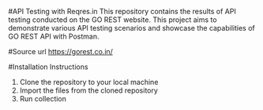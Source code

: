 #API Testing with Reqres.in
This repository contains the results of API testing conducted on the GO REST website. This project aims to demonstrate various API testing scenarios and showcase the capabilities of GO REST API with Postman.

#Source url
https://gorest.co.in/

#Installation Instructions
1. Clone the repository to your local machine
2. Import the files from the cloned repository
3. Run collection